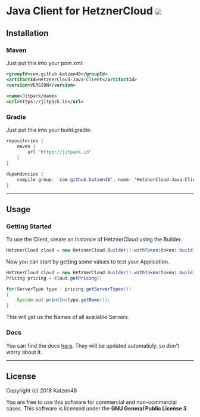 # Java Client for HetznerCloud [![](https://jitpack.io/v/Katzen48/HetznerCloud-Java-Client.svg)](https://jitpack.io/#Katzen48/HetznerCloud-Java-Client)
## **Installation**
### **Maven**
Just put this into your pom.xml:
```xml
<groupId>com.github.katzen48</groupId>
<artifactId>HetznerCloud-Java-Client</artifactId>
<version>VERSION</version>
  
<name>Jitpack/name>
<url>https://jitpack.io</url>
```
### **Gradle**
Just put this into your build.gradle:
```java
repositories {
	maven {
		url "https://jitpack.io"
	}
}

dependencies {
	compile group: 'com.github.katzen48', name: 'HetznerCloud-Java-Client', version: 'VERSION'
}
```
----------
## **Usage**

### **Getting Started**
To use the Client, create an Instance of HetznerCloud using the Builder.
```java
HetznerCloud cloud = new HetznerCloud.Builder().withToken(token).build();
```

Now you can start by getting some values to test your Application.
```java
HetznerCloud cloud = new HetznerCloud.Builder().withToken(token).build();
Pricing pricing = cloud.getPricing()

for(ServerType type : pricing.getServerTypes())
{
	System.out.println(type.getName());
}
```
This will get us the Names of all available Servers.


### **Docs**
You can find the docs [here](https://jitpack.io/com/github/katzen48/HetznerCloud-Java-Client/master-snapshot/javadoc/).
They will be updated automaticly, so don't worry about it.

----------
## License
Copyright (c) 2018 Katzen48

You are free to use this software for commercial and non-commercial cases. 
This software is licensed under the **GNU General Public License 3**.